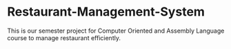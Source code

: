 # Restaurant-Management-System
This is our semester project for Computer Oriented and Assembly Language course to manage restaurant efficiently.
